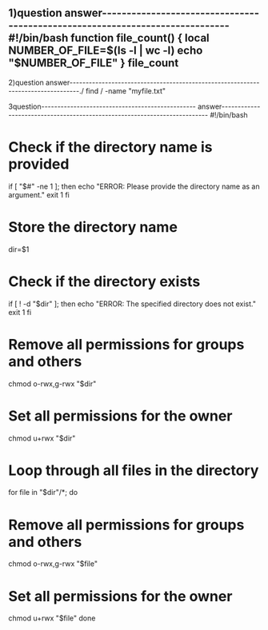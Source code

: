 1)question
answer-----------------------------------------------------------------------------
#!/bin/bash
function file_count()
 {
   local NUMBER_OF_FILE=$(ls -l | wc -l)
    echo "$NUMBER_OF_FILE"
 }
file_count
-----------------------------------------------------------------------------------------------------------------------------------------
2)question answer---------------------------------------------------------------------------------./
find / -name "myfile.txt"

3question------------------------------------------------
answer--------------------------------------------------------------------------
#!/bin/bash

# Check if the directory name is provided
if [ "$#" -ne 1 ]; then
echo "ERROR: Please provide the directory name as an argument."
exit 1
fi

# Store the directory name
dir=$1

# Check if the directory exists
if [ ! -d "$dir" ]; then
echo "ERROR: The specified directory does not exist."
exit 1
fi

# Remove all permissions for groups and others
chmod o-rwx,g-rwx "$dir"

# Set all permissions for the owner
chmod u+rwx "$dir"

# Loop through all files in the directory
for file in "$dir"/*; do
# Remove all permissions for groups and others
chmod o-rwx,g-rwx "$file"

# Set all permissions for the owner
chmod u+rwx "$file"
done
